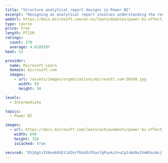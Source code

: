```yaml
---
title: "Structure analytical report designs in Power BI"
excerpt: "Designing an analytical report involves understanding the requirements and its audience. However, designing a compelling analytical report requires understanding the automatic and unconscious processes that occur when report consumers comprehend what they see. When you have the knowledge of how to structure and apply report design principles, you can raise the level of your report designs to produce relevant, intuitive, and visually pleasing experiences for your report consumers."
webUrl: https://docs.microsoft.com/en-us/learn/modules/power-bi-effective-structure/
type: course
price: Free
length: PT21M
ratings:
  count: 370
  average: 4.8189187
heat: 52

provider:
  name: Microsoft Learn
  domain: microsoft.com
  images:
    - url: /assets/images/organizations/microsoft.com-50x50.jpg
      width: 50
      height: 50

levels:
  - Intermediate

topics:
  - Power BI

images:
  - url: https://docs.microsoft.com/learn/achievements/power-bi-effective-structure-social.png
    width: 640
    height: 320
    isCached: true

secured: "ES2GgtsIV9sekKVEtJdZnrfbVoDcPGasfqPuukz3+uCp1sWzNu1VmH5ozAsjlEutrRkKwO1qzh6RvcCzkEFlc0lep6qqKq/gOZXWsLaUlmKNzpKAiArzo3S4vJ4Aej0A7UoN2w7agal8XrOcykNn8OZhheGOzermg6YFDNzB5/nDTKWM5l7RM1KImCdOKMi18buieM9n/6CDSNqlDaGeJden8BTetjH7fzLWTWfSmp+YVZshND1XdWOxbNb/1mojl8t7FX1z59M6emeG3oXb3MOyyq336z4Gb0EGLqJjaS5YSm602S3+6mGpfp8FLYZAhzP7QQWW7kXRrO9S47EtOtvuQHIKB9rxm9/LrckZfJbf+ON+KkLCzogg3mvjmc3Q73i+KNO3weplqQWhy7F/6CE8dtcBNtMS22YhbbqMTts=;qCa+9tGezzzXFFyRsAOS+w=="
---
```


